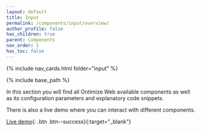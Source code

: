 ```yaml
---
layout: default
title: Input
permalink: /components/input/overview/
author_profile: false
has_children: true
parent: Components
nav_order: 1
has_toc: false
---
```


{% include nav_cards.html folder="input" %}

{% include base_path %}

In this section you will find all Ontimize Web available components as well as its configuration parameters and explanatory code snippets.

There is also a live demo where you can interact with different components.


[Live demo](https://try.imatia.com/ontimizeweb/v15/playground/main/inputs/home){: .btn .btn--success}{:target="_blank"}
